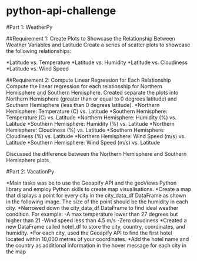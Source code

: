 # python-api-challenge

#Part 1: WeatherPy

##Requirement 1: Create Plots to Showcase the Relationship Between Weather Variables and Latitude
Create a series of scatter plots to showcase the following relationships:

*Latitude vs. Temperature
*Latitude vs. Humidity
*Latitude vs. Cloudiness
*Latitude vs. Wind Speed

##Requirement 2: Compute Linear Regression for Each Relationship
Compute the linear regression for each relationship for Northern Hemisphere and Southern Hemisphere.
Created separate the plots into Northern Hemisphere (greater than or equal to 0 degrees latitude) and Southern Hemisphere (less than 0 degrees latitude).
*Northern Hemisphere: Temperature (C) vs. Latitude
*Southern Hemisphere: Temperature (C) vs. Latitude
*Northern Hemisphere: Humidity (%) vs. Latitude
*Southern Hemisphere: Humidity (%) vs. Latitude
*Northern Hemisphere: Cloudiness (%) vs. Latitude
*Southern Hemisphere: Cloudiness (%) vs. Latitude
*Northern Hemisphere: Wind Speed (m/s) vs. Latitude
*Southern Hemisphere: Wind Speed (m/s) vs. Latitude

Discussed the difference between the Northern Hemisphere and Southern Hemisphere plots

#Part 2: VacationPy

*Main tasks was be to use the Geoapify API and the geoViews Python library and employ Python skills to create map visualisations.
*Create a map that displays a point for every city in the city_data_df DataFrame as shown in the following image. The size of the point should be the humidity in each city.
*Narrowed down the city_data_df DataFrame to find ideal weather condition. For example:
 -A max temperature lower than 27 degrees but higher than 21
 -Wind speed less than 4.5 m/s
 -Zero cloudiness
*Created a new DataFrame called hotel_df to store the city, country, coordinates, and humidity.
*For each city, used the Geoapify API to find the first hotel located within 10,000 metres of your coordinates.
*Add the hotel name and the country as additional information in the hover message for each city in the map




